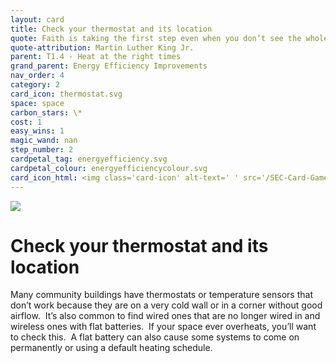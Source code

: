```yaml
---
layout: card
title: Check your thermostat and its location
quote: Faith is taking the first step even when you don’t see the whole staircase.  
quote-attribution: Martin Luther King Jr.
parent: T1.4 - Heat at the right times
grand_parent: Energy Efficiency Improvements 
nav_order: 4
category: 2
card_icon: thermostat.svg
space: space
carbon_stars: \*
cost: 1
easy_wins: 1
magic_wand: nan
step_number: 2
cardpetal_tag: energyefficiency.svg
cardpetal_colour: energyefficiencycolour.svg
card_icon_html: <img class='card-icon' alt-text=' ' src='/SEC-Card-Game/graphics/card_icons/thermostat.svg'>
---
```


<img class='card-icon' alt-text=' ' src='/SEC-Card-Game/graphics/card_icons/thermostat.svg'>
<h1>Check your thermostat and its location</h1>

<p>Many community buildings have thermostats or temperature sensors that don’t work because they are on a very cold wall or in a corner without good airflow.  It’s also common to find wired ones that are no longer wired in and wireless ones with flat batteries.  If your space ever overheats, you’ll want to check this.  A flat battery can also cause some systems to come on permanently or using a default heating schedule.</p> 

